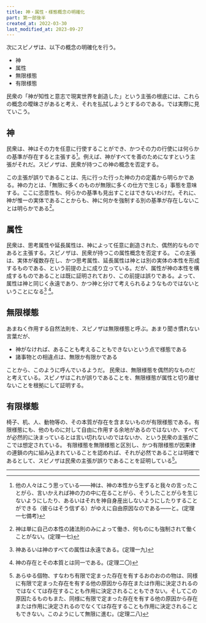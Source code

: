 ```yaml
---
title: 神・属性・様態概念の明確化
part: 第一部後半
created_at: 2022-03-30
last_modified_at: 2023-09-27
---
```


次にスピノザは、以下の概念の明確化を行う。

- 神
- 属性
- 無限様態
- 有限様態

民衆の「神が知性と意志で現実世界を創造した」という主張の根底には、これらの概念の曖昧さがあると考え、それを払拭しようとするのである。では実際に見ていこう。

## 神

民衆は、神はその力を任意に行使することができ、かつその力の行使には何らかの基準が存在すると主張する[^ref1]。例えば、神がすべてを善のためになすという主張がそれだ。スピノザは、民衆が持つこの神の概念を否定する。

[^ref1]:他の人々はこう思っている――神は、神の本性から生ずると我々の言ったことがら、言いかえれば神の力の中に在ることがら、そうしたことがらを生じないようにしたり、あるいはそれを神自身産出しないようにしたりすることができる（彼らはそう信ずる）がゆえに自由原因なのである――と。(定理一七備考)

この主張が誤りであることは、先に行った行った神の力の定義から明らかである。神の力とは、「無限に多くのものが無限に多くの仕方で生じる」事態を意味する。ここに恣意性も、何らかの基準も見出すことはできないわけだ。それに、神が惟一の実体であることからも、神に何かを強制する別の基準が存在しないことは明らかである[^ref2]。

[^ref2]:神は単に自己の本性の諸法則のみによって働き、何ものにも強制されて働くことがない。(定理一七)

## 属性

民衆は、思考属性や延長属性は、神によって任意に創造された、偶然的なものであると主張する。スピノザは、民衆が持つこの属性概念を否定する。
この主張は、実体が複数存在し、かつ思考属性、延長属性は神とは別の実体の本性を形成するものである、という前提の上に成り立っている。だが、属性が神の本性を構成するものであることは既に証明されており、この前提は誤りである。よって、属性は神と同じく永遠であり、かつ神と分けて考えられるようなものではないということになる[^ref3] [^ref4]。

[^ref3]:神あるいは神のすべての属性は永遠である。(定理一九)

[^ref4]:神の存在とその本質とは同一である。(定理二〇)

## 無限様態

あまねく作用する自然法則を、スピノザは無限様態と呼ぶ。あまり聞き慣れない言葉だが、

- 神がなければ、あることも考えることもできないという点で様態である
- 諸事物との相違点は、無限か有限かである

ことから、このように呼んでいるようだ。
民衆は、無限様態を偶然的なものだと考えている。スピノザはこれが誤りであることを、無限様態が属性と切り離せないことを根拠にして証明する。

## 有限様態

椅子、机、人、動物等の、その本質が存在を含まないものが有限様態である。有限様態にも、他のものに対して自由に作用する余地があるのではないか、すべてが必然的に決まっているとは言い切れないのではないか、という民衆の主張がここでは想定されている。
有限様態を無限様態と区別し、かつ有限様態が因果律の連鎖の内に組み込まれていることを認めれば、それが必然であることは明確であるとして、スピノザは民衆の主張が誤りであることを証明している[^ref5]。

[^ref5]:あらゆる個物、すなわち有限で定まった存在を有するおのおのの物は、同様に有限で定まった存在を有する他の原因から存在または作用に決定されるのではなくては存在することも作用に決定されることもできない。そしてこの原因たるものもまた、同様に有限で定まった存在を有する他の原因から存在または作用に決定されるのでなくては存在することも作用に決定されることもできない。このようにして無限に進む。(定理二八)

---
